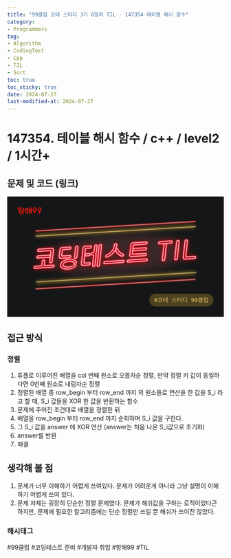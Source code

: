 ```yaml
---
title: "99클럽 코테 스터디 3기 6일차 TIL - 147354 테이블 해시 함수"
category:
- Programmers
tag:
- Algorithm
- CodingTest
- Cpp
- TIL
- Sort
toc: true
toc_sticky: true
date: 2024-07-27
last-modified-at: 2024-07-27
---
```


# 147354. 테이블 해시 함수 / c++ / level2 / 1시간+

## 문제 및 코드 (링크)
[![image](/assets/images/99club_logo.png)](https://github.com/Sho1007/Algorithm/tree/main/%ED%94%84%EB%A1%9C%EA%B7%B8%EB%9E%98%EB%A8%B8%EC%8A%A4/2/147354.%E2%80%85%ED%85%8C%EC%9D%B4%EB%B8%94%E2%80%85%ED%95%B4%EC%8B%9C%E2%80%85%ED%95%A8%EC%88%98)

## 접근 방식
### 정렬
1. 튜플로 이루어진 배열을 col 번째 원소로 오름차순 정렬, 만약 정렬 키 값이 동일하다면 0번째 원소로 내림차순 정렬
2. 정렬된 배열 중 row_begin 부터 row_end 까지 의 원소들로 연산을 한 값을 S_i 라고 할 때,
S_i 값들을 XOR 한 값을 반환하는 함수
3. 문제에 주어진 조건대로 배열을 정렬한 뒤
4. 배열을 row_begin 부터 row_end 까지 순회하며 S_i 값을 구한다.
5. 그 S_i 값을 answer 에 XOR 연산 (answer는 처음 나온 S_i값으로 초기화)
6. answer를 반환
7. 해결

## 생각해 볼 점
1. 문제가 너무 이해하기 어렵게 쓰여있다. 문제가 어려운게 아니라 그냥 설명이 이해하기 어렵게 쓰여 있다.
2. 문제 자체는 굉장히 단순한 정렬 문제였다. 문제가 해쉬값을 구하는 로직이었다곤 하지만, 문제에 필요한 알고리즘에는 단순 정렬만 쓰일 뿐 해쉬가 쓰이진 않았다.


###  해시태그
#99클럽 #코딩테스트 준비 #개발자 취업 #항해99 #TIL